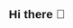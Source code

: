 ## Hi there 👋
<!DOCTYPE html>
<html lang="en">
<head>
    <meta charset="UTF-8">
    <meta name="viewport" content="width=device-width, initial-scale=1.0">
    <title>Your Website</title>
    <style>
        * {
            margin: 0;
            padding: 0;
            box-sizing: border-box;
            font-family: 'Arial', sans-serif;
        }

        body {
            line-height: 1.6;
        }

        /* Header */
        header {
            background: #333;
            color: white;
            padding: 1rem;
            text-align: center;
        }

        /* Navigation */
        nav {
            background: #444;
            padding: 1rem;
        }

        nav ul {
            list-style: none;
            display: flex;
            justify-content: center;
            gap: 2rem;
        }

        nav a {
            color: white;
            text-decoration: none;
        }

        /* Main Content */
        .hero {
            padding: 4rem 2rem;
            background: #f4f4f4;
            text-align: center;
        }

        .content-section {
            padding: 2rem;
            max-width: 1200px;
            margin: 0 auto;
        }

        /* Footer */
        footer {
            background: #333;
            color: white;
            text-align: center;
            padding: 1rem;
            position: fixed;
            bottom: 0;
            width: 100%;
        }

        /* Responsive Design */
        @media (max-width: 768px) {
            nav ul {
                flex-direction: column;
                text-align: center;
                gap: 1rem;
            }
        }
    </style>
</head>
<body>
    <header>
        <h1>Your Website Name</h1>
    </header>

    <nav>
        <ul>
            <li><a href="#home">Home</a></li>
            <li><a href="#about">About</a></li>
            <li><a href="#services">Services</a></li>
            <li><a href="#contact">Contact</a></li>
        </ul>
    </nav>

    <div class="hero">
        <h2>Welcome to My Website</h2>
        <p>Your compelling tagline goes here</p>
    </div>

    <section class="content-section" id="about">
        <h2>About Us</h2>
        <p>This is where you describe your website or business.</p>
    </section>

    <section class="content-section" id="services">
        <h2>Our Services</h2>
        <div style="display: flex; gap: 1rem; margin-top: 1rem;">
            <div style="background: #f4f4f4; padding: 1rem; flex: 1;">
                <h3>Service 1</h3>
                <p>Description of your service.</p>
            </div>
            <div style="background: #f4f4f4; padding: 1rem; flex: 1;">
                <h3>Service 2</h3>
                <p>Description of your service.</p>
            </div>
        </div>
    </section>

    <section class="content-section" id="contact">
        <h2>Contact Us</h2>
        <p>Email: your@email.com</p>
        <p>Phone: (123) 456-7890</p>
    </section>

    <footer>
        <p>&copy; 2023 Your Website Name. All rights reserved.</p>
    </footer>
</body>
</html>

